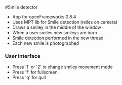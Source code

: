 #Smile detector
 - App for openFrameworks 0.8.4
 - Uses MPT lib for Smile detection (relies on camera)
 - Draws a smiley in the middle of the window
 - When a user smiles new smileys are born
 - Smile detection performed in the new thread
 - Each new smile is photographed
 
### User interface
 - Press '1' or '2' to change smiley movement mode
 - Press 'f' for fullscreen
 - Press 'q' for quit